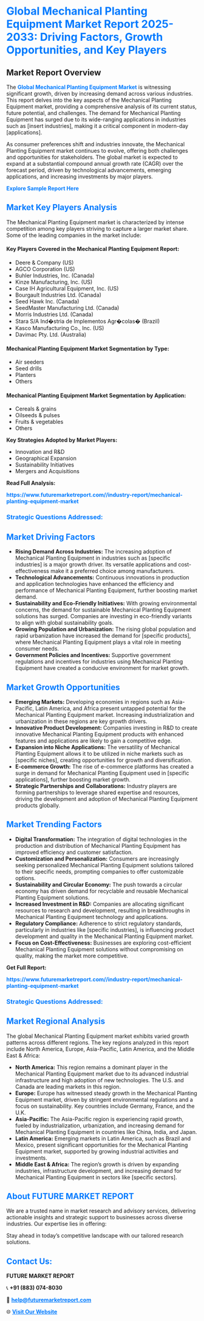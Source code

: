 <h1 style="color: #007BFF;">Global Mechanical Planting Equipment Market Report 2025-2033: Driving Factors, Growth Opportunities, and Key Players</h1>

<section id="overview">
<h2>Market Report Overview</h2>
<p>The <a href="https://www.futuremarketreport.com//industry-report/mechanical-planting-equipment-market" style="color: #007BFF; text-decoration: none;"><strong>Global Mechanical Planting Equipment Market</strong></a> is witnessing significant growth, driven by increasing demand across various industries. This report delves into the key aspects of the Mechanical Planting Equipment market, providing a comprehensive analysis of its current status, future potential, and challenges. The demand for Mechanical Planting Equipment has surged due to its wide-ranging applications in industries such as [insert industries], making it a critical component in modern-day [applications].</p>
<p>As consumer preferences shift and industries innovate, the Mechanical Planting Equipment market continues to evolve, offering both challenges and opportunities for stakeholders. The global market is expected to expand at a substantial compound annual growth rate (CAGR) over the forecast period, driven by technological advancements, emerging applications, and increasing investments by major players.</p>
</section>

<section id="overview">
<p><a href="https://www.futuremarketreport.com//request-sample/reportId=54588" style="color: #007BFF; text-decoration: none;"><strong>Explore Sample Report Here</strong></a></p>
</section>

<section id="key-players">
<h2 style="color: #007BFF;">Market Key Players Analysis</h2>
<p>The Mechanical Planting Equipment market is characterized by intense competition among key players striving to capture a larger market share. Some of the leading companies in the market include:</p>
<h4>Key Players Covered in the Mechanical Planting Equipment Report:</h4>
<ul><li>Deere &amp; Company (US)</li><li>AGCO Corporation (US)</li><li>Buhler Industries, Inc. (Canada)</li><li>Kinze Manufacturing, Inc. (US)</li><li>Case IH Agricultural Equipment, Inc. (US)</li><li>Bourgault Industries Ltd. (Canada)</li><li>Seed Hawk Inc. (Canada)</li><li>SeedMaster Manufacturing Ltd. (Canada)</li><li>Morris Industries Ltd. (Canada)</li><li>Stara S/A Ind�stria de Implementos Agr�colas� (Brazil)</li><li>Kasco Manufacturing Co., Inc. (US)</li><li>Davimac Pty. Ltd. (Australia)</li></ul>
<h4>Mechanical Planting Equipment Market Segmentation by Type:</h4>
<ul><li>Air seeders</li><li>Seed drills</li><li>Planters</li><li>Others</li></ul>

<h4>Mechanical Planting Equipment Market Segmentation by Application:</h4>
<ul><li>Cereals &amp; grains</li><li>Oilseeds &amp; pulses</li><li>Fruits &amp; vegetables</li><li>Others</li></ul>
<p><strong>Key Strategies Adopted by Market Players:</strong></p>
<ul>
<li>Innovation and R&D</li>
<li>Geographical Expansion</li>
<li>Sustainability Initiatives</li>
<li>Mergers and Acquisitions</li>
</ul>
</section>

<section>
<p><strong>Read Full Analysis: </strong></p><a href="https://www.futuremarketreport.com//industry-report/mechanical-planting-equipment-market" style="color: #007BFF; text-decoration: none;"><strong>https://www.futuremarketreport.com//industry-report/mechanical-planting-equipment-market</strong></a>
<h3 style="color: #007BFF;">Strategic Questions Addressed:</h3>
</section>

<section id="driving-factors">
<h2 style="color: #007BFF;">Market Driving Factors</h2>
<ul>
<li><strong>Rising Demand Across Industries:</strong> The increasing adoption of Mechanical Planting Equipment in industries such as [specific industries] is a major growth driver. Its versatile applications and cost-effectiveness make it a preferred choice among manufacturers.</li>
<li><strong>Technological Advancements:</strong> Continuous innovations in production and application technologies have enhanced the efficiency and performance of Mechanical Planting Equipment, further boosting market demand.</li>
<li><strong>Sustainability and Eco-Friendly Initiatives:</strong> With growing environmental concerns, the demand for sustainable Mechanical Planting Equipment solutions has surged. Companies are investing in eco-friendly variants to align with global sustainability goals.</li>
<li><strong>Growing Population and Urbanization:</strong> The rising global population and rapid urbanization have increased the demand for [specific products], where Mechanical Planting Equipment plays a vital role in meeting consumer needs.</li>
<li><strong>Government Policies and Incentives:</strong> Supportive government regulations and incentives for industries using Mechanical Planting Equipment have created a conducive environment for market growth.</li>
</ul>
</section>

<section id="growth-opportunities">
<h2 style="color: #007BFF;">Market Growth Opportunities</h2>
<ul>
<li><strong>Emerging Markets:</strong> Developing economies in regions such as Asia-Pacific, Latin America, and Africa present untapped potential for the Mechanical Planting Equipment market. Increasing industrialization and urbanization in these regions are key growth drivers.</li>
<li><strong>Innovative Product Development:</strong> Companies investing in R&D to create innovative Mechanical Planting Equipment products with enhanced features and applications are likely to gain a competitive edge.</li>
<li><strong>Expansion into Niche Applications:</strong> The versatility of Mechanical Planting Equipment allows it to be utilized in niche markets such as [specific niches], creating opportunities for growth and diversification.</li>
<li><strong>E-commerce Growth:</strong> The rise of e-commerce platforms has created a surge in demand for Mechanical Planting Equipment used in [specific applications], further boosting market growth.</li>
<li><strong>Strategic Partnerships and Collaborations:</strong> Industry players are forming partnerships to leverage shared expertise and resources, driving the development and adoption of Mechanical Planting Equipment products globally.</li>
</ul>
</section>

<section id="trending-factors">
<h2 style="color: #007BFF;">Market Trending Factors</h2>
<ul>
<li><strong>Digital Transformation:</strong> The integration of digital technologies in the production and distribution of Mechanical Planting Equipment has improved efficiency and customer satisfaction.</li>
<li><strong>Customization and Personalization:</strong> Consumers are increasingly seeking personalized Mechanical Planting Equipment solutions tailored to their specific needs, prompting companies to offer customizable options.</li>
<li><strong>Sustainability and Circular Economy:</strong> The push towards a circular economy has driven demand for recyclable and reusable Mechanical Planting Equipment solutions.</li>
<li><strong>Increased Investment in R&D:</strong> Companies are allocating significant resources to research and development, resulting in breakthroughs in Mechanical Planting Equipment technology and applications.</li>
<li><strong>Regulatory Compliance:</strong> Adherence to strict regulatory standards, particularly in industries like [specific industries], is influencing product development and quality in the Mechanical Planting Equipment market.</li>
<li><strong>Focus on Cost-Effectiveness:</strong> Businesses are exploring cost-efficient Mechanical Planting Equipment solutions without compromising on quality, making the market more competitive.</li>
</ul>
</section>

<section>
<p><strong>Get Full Report: </strong></p><a href="https://www.futuremarketreport.com//industry-report/mechanical-planting-equipment-market" style="color: #007BFF; text-decoration: none;"><strong>https://www.futuremarketreport.com//industry-report/mechanical-planting-equipment-market</strong></a>
<h3 style="color: #007BFF;">Strategic Questions Addressed:</h3>
</section>


<section id="regional-analysis">
<h2 style="color: #007BFF;">Market Regional Analysis</h2>
<p>The global Mechanical Planting Equipment market exhibits varied growth patterns across different regions. The key regions analyzed in this report include North America, Europe, Asia-Pacific, Latin America, and the Middle East & Africa:</p>
<ul>
<li><strong>North America:</strong> This region remains a dominant player in the Mechanical Planting Equipment market due to its advanced industrial infrastructure and high adoption of new technologies. The U.S. and Canada are leading markets in this region.</li>
<li><strong>Europe:</strong> Europe has witnessed steady growth in the Mechanical Planting Equipment market, driven by stringent environmental regulations and a focus on sustainability. Key countries include Germany, France, and the U.K.</li>
<li><strong>Asia-Pacific:</strong> The Asia-Pacific region is experiencing rapid growth, fueled by industrialization, urbanization, and increasing demand for Mechanical Planting Equipment in countries like China, India, and Japan.</li>
<li><strong>Latin America:</strong> Emerging markets in Latin America, such as Brazil and Mexico, present significant opportunities for the Mechanical Planting Equipment market, supported by growing industrial activities and investments.</li>
<li><strong>Middle East & Africa:</strong> The region’s growth is driven by expanding industries, infrastructure development, and increasing demand for Mechanical Planting Equipment in sectors like [specific sectors].</li>
</ul>
</section>

<footer>
<h2 style="color: #007BFF;">About FUTURE MARKET REPORT</h2>
<p>We are a trusted name in market research and advisory services, delivering actionable insights and strategic support to businesses across diverse industries. Our expertise lies in offering:</p>

<p>Stay ahead in today’s competitive landscape with our tailored research solutions.</p>

<h2 style="color: #007BFF;">Contact Us:</h2>
<p><strong>FUTURE MARKET REPORT</strong></p>
<p>📞 <strong>+91 (883) 074-8030</strong></p>
<p>📧 <strong><a href="mailto:help@futuremarketreport.com" style="color: #007BFF;">help@futuremarketreport.com</a></strong></p>
<p>🌐 <strong><a href="https://www.futuremarketreport.com/" style="color: #007BFF;">Visit Our Website</a></strong></p>
</footer>